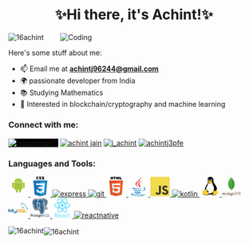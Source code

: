 <h1 align="center">✨Hi there, it's Achint!✨</h1>

<img
  align="right"
  alt="Coding"
  width="400"
  src="https://www.snexplores.org/wp-content/uploads/2023/02/1030_ChatGPT_feat.gif"
/>

<p align="left">
  <img
    src="https://komarev.com/ghpvc/?username=16achint&label=Profile%20views&color=0e75b6&style=flat"
    alt="16achint"
  />
</p>

Here's some stuff about me: <br />
- 📫 Email me at **achintj96244@gmail.com** <br />
- 🌍 passionate developer from India <br />
- 📚 Studying Mathematics <br />
- 🌱 Interested in blockchain/cryptography and machine learning <br />

<h3 align="left">Connect with me:</h3>
<p align="left">
  <a href="https://twitter.com/gucchiman11" target="blank"
    ><img
      align="center"
      src="https://upload.wikimedia.org/wikipedia/commons/5/57/X_logo_2023_%28white%29.png"
      alt="gucchiman11"
      height="30"
      width="27"
      style="background-color: black"
  /></a>
  <a
    href="https://www.linkedin.com/in/achint-jain-a521b9213/?_l=en_US"
    target="blank"
    ><img
      align="center"
      src="https://cdn.worldvectorlogo.com/logos/linkedin-icon-2.svg"
      alt="achint jain"
      height="30"
      width="40"
  /></a>
  <a href="https://instagram.com/j_achint" target="blank"
    ><img
      align="center"
      src="https://cdn2.iconfinder.com/data/icons/social-media-2285/512/1_Instagram_colored_svg_1-1024.png"
      alt="j_achint"
      height="30"
      width="30"
  /></a>
  <a href="https://auth.geeksforgeeks.org/user/achintj3pfe" target="blank"
    ><img
      align="center"
      src="https://upload.wikimedia.org/wikipedia/commons/4/43/GeeksforGeeks.svg"
      alt="achintj3pfe"
      height="30"
      width="40"
  /></a>
</p>

<h3 align="left">Languages and Tools:</h3>
<a href="https://developer.android.com" target="_blank" rel="noreferrer"> <img src="https://raw.githubusercontent.com/devicons/devicon/master/icons/android/android-original-wordmark.svg" alt="android" width="40" height="40"/> </a> <a href="https://www.w3schools.com/css/" target="_blank" rel="noreferrer"> <img src="https://raw.githubusercontent.com/devicons/devicon/master/icons/css3/css3-original-wordmark.svg" alt="css3" width="40" height="40"/> </a> <a href="https://expressjs.com" target="_blank" rel="noreferrer"> <img src="https://i.ibb.co/kHdw6NR/express.png" alt="express" width="40" height="40"/> </a> <a href="https://git-scm.com/" target="_blank" rel="noreferrer"> <img src="https://www.vectorlogo.zone/logos/git-scm/git-scm-icon.svg" alt="git" width="40" height="40"/> </a> <a href="https://www.w3.org/html/" target="_blank" rel="noreferrer"> <img src="https://raw.githubusercontent.com/devicons/devicon/master/icons/html5/html5-original-wordmark.svg" alt="html5" width="40" height="40"/> </a> <a href="https://www.java.com" target="_blank" rel="noreferrer"> <img src="https://raw.githubusercontent.com/devicons/devicon/master/icons/java/java-original.svg" alt="java" width="40" height="40"/> </a> <a href="https://developer.mozilla.org/en-US/docs/Web/JavaScript" target="_blank" rel="noreferrer"> <img src="https://raw.githubusercontent.com/devicons/devicon/master/icons/javascript/javascript-original.svg" alt="javascript" width="40" height="40"/> </a> <a href="https://kotlinlang.org" target="_blank" rel="noreferrer"> <img src="https://www.vectorlogo.zone/logos/kotlinlang/kotlinlang-icon.svg" alt="kotlin" width="40" height="40"/> </a> <a href="https://www.linux.org/" target="_blank" rel="noreferrer"> <img src="https://raw.githubusercontent.com/devicons/devicon/master/icons/linux/linux-original.svg" alt="linux" width="40" height="40"/> </a> <a href="https://www.mongodb.com/" target="_blank" rel="noreferrer"> <img src="https://raw.githubusercontent.com/devicons/devicon/master/icons/mongodb/mongodb-original-wordmark.svg" alt="mongodb" width="40" height="40"/> </a> <a href="https://www.mysql.com/" target="_blank" rel="noreferrer"> <img src="https://raw.githubusercontent.com/devicons/devicon/master/icons/mysql/mysql-original-wordmark.svg" alt="mysql" width="40" height="40"/> </a> <a href="https://www.postgresql.org" target="_blank" rel="noreferrer"> <img src="https://raw.githubusercontent.com/devicons/devicon/master/icons/postgresql/postgresql-original-wordmark.svg" alt="postgresql" width="40" height="40"/> </a> <a href="https://reactjs.org/" target="_blank" rel="noreferrer"> <img src="https://raw.githubusercontent.com/devicons/devicon/master/icons/react/react-original-wordmark.svg" alt="react" width="40" height="40"/> </a> <a href="https://reactnative.dev/" target="_blank" rel="noreferrer"> <img src="https://reactnative.dev/img/header_logo.svg" alt="reactnative" width="40" height="40"/> </a> </p>


<p>
  <img
    align="left"
    src="https://github-readme-stats.vercel.app/api/top-langs?username=16achint&show_icons=true&locale=en&layout=compact"
    alt="16achint"
  />
</p>

<p>
  <img
    align="center"
    height="165px"
    src="https://github-readme-streak-stats.herokuapp.com/?user=16achint&"
    alt="16achint"
  />
</p>
